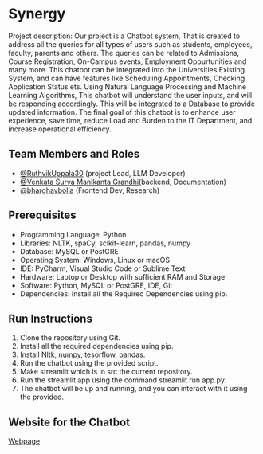 # Synergy

Project description:
Our project is a Chatbot system, That is created to address all the queries for all types of users such as students, employees, faculty, parents and others. The queries can be related to Admissions, Course Registration, On-Campus events, Employment Oppurtunities and many more. This chatbot can be integrated into the Universities Existing System, and can have features like Scheduling Appointments, Checking Application Status ets. Using Natural Language Processing and Machine Learning Algorithms, This chatbot will understand the user inputs, and will be responding accordingly. This will be integrated to a Database to provide updated information. The final goal of this chatbot is to enhance user experience, save time, reduce Load and Burden to the IT Department, and increase operational efficiency.

## Team Members and Roles

* [@RuthvikUppala30](https://github.com/RuthvikUppala30) (project Lead, LLM Developer)
* [@Venkata Surya Manikanta Grandhi](https://github.com/Manikanta106)(backend, Documentation)
* [@bharghavbolla](https://github.com/bharghavbolla) (Frontend Dev, Research)

## Prerequisites
- Programming Language: Python
- Libraries: NLTK, spaCy, scikit-learn, pandas, numpy
- Database: MySQL or PostGRE
- Operating System: Windows, Linux or macOS
- IDE: PyCharm, Visual Studio Code or Sublime Text
- Hardware: Laptop or Desktop with sufficient RAM and Storage
- Software: Python, MySQL or PostGRE, IDE, Git
- Dependencies: Install all the Required Dependencies using pip.
## Run Instructions 
1. Clone the repository using Git.
2. Install all the required dependencies using pip.
3. Install Nltk, numpy, tesorflow, pandas.
4. Run the chatbot using the provided script.
5. Make streamlit which is in src the current repository.
6. Run the streamlit app using the command streamlit run app.py.
7. The chatbot will be up and running, and you can interact with it using the provided.

## Website for the Chatbot
[Webpage](https://gvsuchatbot.netlify.app/)

